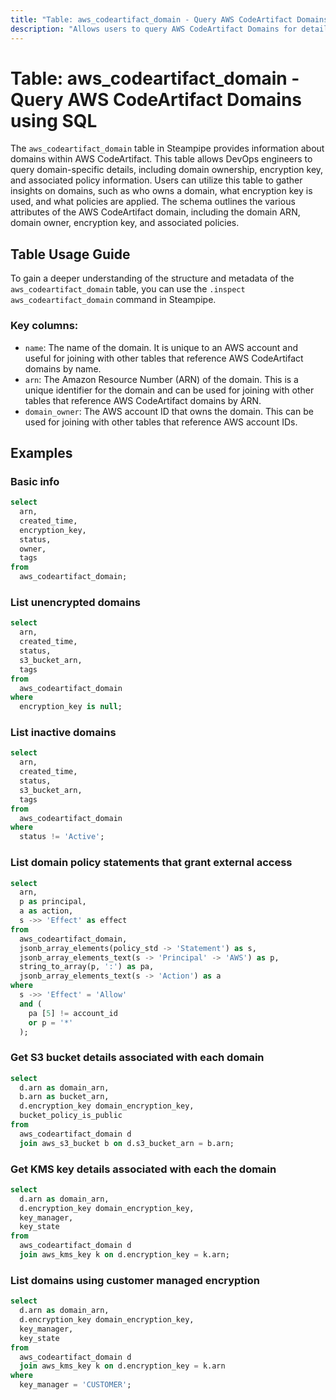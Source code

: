 ```yaml
---
title: "Table: aws_codeartifact_domain - Query AWS CodeArtifact Domains using SQL"
description: "Allows users to query AWS CodeArtifact Domains for details such as domain ownership, encryption key, and policy information."
---
```


# Table: aws_codeartifact_domain - Query AWS CodeArtifact Domains using SQL

The `aws_codeartifact_domain` table in Steampipe provides information about domains within AWS CodeArtifact. This table allows DevOps engineers to query domain-specific details, including domain ownership, encryption key, and associated policy information. Users can utilize this table to gather insights on domains, such as who owns a domain, what encryption key is used, and what policies are applied. The schema outlines the various attributes of the AWS CodeArtifact domain, including the domain ARN, domain owner, encryption key, and associated policies.

## Table Usage Guide

To gain a deeper understanding of the structure and metadata of the `aws_codeartifact_domain` table, you can use the `.inspect aws_codeartifact_domain` command in Steampipe.

### Key columns:

- `name`: The name of the domain. It is unique to an AWS account and useful for joining with other tables that reference AWS CodeArtifact domains by name.
- `arn`: The Amazon Resource Number (ARN) of the domain. This is a unique identifier for the domain and can be used for joining with other tables that reference AWS CodeArtifact domains by ARN.
- `domain_owner`: The AWS account ID that owns the domain. This can be used for joining with other tables that reference AWS account IDs.

## Examples

### Basic info

```sql
select
  arn,
  created_time,
  encryption_key,
  status,
  owner,
  tags
from
  aws_codeartifact_domain;
```

### List unencrypted domains

```sql
select
  arn,
  created_time,
  status,
  s3_bucket_arn,
  tags
from
  aws_codeartifact_domain
where
  encryption_key is null;
```

### List inactive domains

```sql
select
  arn,
  created_time,
  status,
  s3_bucket_arn,
  tags
from
  aws_codeartifact_domain
where
  status != 'Active';
```

### List domain policy statements that grant external access

```sql
select
  arn,
  p as principal,
  a as action,
  s ->> 'Effect' as effect
from
  aws_codeartifact_domain,
  jsonb_array_elements(policy_std -> 'Statement') as s,
  jsonb_array_elements_text(s -> 'Principal' -> 'AWS') as p,
  string_to_array(p, ':') as pa,
  jsonb_array_elements_text(s -> 'Action') as a
where
  s ->> 'Effect' = 'Allow'
  and (
    pa [5] != account_id
    or p = '*'
  );
```

### Get S3 bucket details associated with each domain

```sql
select
  d.arn as domain_arn,
  b.arn as bucket_arn,
  d.encryption_key domain_encryption_key,
  bucket_policy_is_public
from
  aws_codeartifact_domain d
  join aws_s3_bucket b on d.s3_bucket_arn = b.arn;
```

### Get KMS key details associated with each the domain

```sql
select
  d.arn as domain_arn,
  d.encryption_key domain_encryption_key,
  key_manager,
  key_state
from
  aws_codeartifact_domain d
  join aws_kms_key k on d.encryption_key = k.arn;
```

### List domains using customer managed encryption

```sql
select
  d.arn as domain_arn,
  d.encryption_key domain_encryption_key,
  key_manager,
  key_state
from
  aws_codeartifact_domain d
  join aws_kms_key k on d.encryption_key = k.arn
where 
  key_manager = 'CUSTOMER';
```
